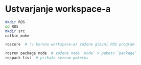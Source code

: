 # Ustvarjanje workspace-a

```bash
mkdir ROS
cd ROS
mkdir src
catkin_make
```

```bash
roscore  # (v korenu workspace-a) zažene glavni ROS program

rosrun package node  # zažene node `node` v paketu `package`
rospack list  # prikaže seznam paketov
```

